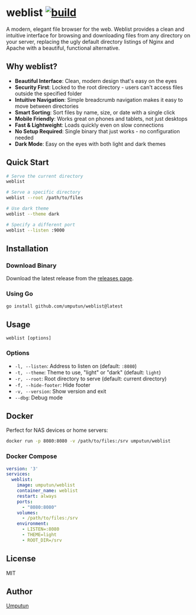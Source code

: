 # weblist [![build](https://github.com/umputun/weblist/actions/workflows/ci.yml/badge.svg)](https://github.com/umputun/weblist/actions/workflows/ci.yml)

A modern, elegant file browser for the web. Weblist provides a clean and intuitive interface for browsing and downloading files from any directory on your server, replacing the ugly default directory listings of Nginx and Apache with a beautiful, functional alternative.

## Why weblist?

- **Beautiful Interface**: Clean, modern design that's easy on the eyes
- **Security First**: Locked to the root directory - users can't access files outside the specified folder
- **Intuitive Navigation**: Simple breadcrumb navigation makes it easy to move between directories
- **Smart Sorting**: Sort files by name, size, or date with a single click
- **Mobile Friendly**: Works great on phones and tablets, not just desktops
- **Fast & Lightweight**: Loads quickly even on slow connections
- **No Setup Required**: Single binary that just works - no configuration needed
- **Dark Mode**: Easy on the eyes with both light and dark themes

## Quick Start

```bash
# Serve the current directory
weblist

# Serve a specific directory
weblist --root /path/to/files

# Use dark theme
weblist --theme dark

# Specify a different port
weblist --listen :9000
```

## Installation

### Download Binary

Download the latest release from the [releases page](https://github.com/umputun/weblist/releases).

### Using Go

```bash
go install github.com/umputun/weblist@latest
```

## Usage

```
weblist [options]
```

### Options

- `-l, --listen`: Address to listen on (default: `:8080`)
- `-t, --theme`: Theme to use, "light" or "dark" (default: `light`)
- `-r, --root`: Root directory to serve (default: current directory)
- `-f, --hide-footer`: Hide footer
- `-v, --version`: Show version and exit
- `--dbg`: Debug mode

## Docker

Perfect for NAS devices or home servers:

```bash
docker run -p 8080:8080 -v /path/to/files:/srv umputun/weblist
```

### Docker Compose

```yaml
version: '3'
services:
  weblist:
    image: umputun/weblist
    container_name: weblist
    restart: always
    ports:
      - "8080:8080"
    volumes:
      - /path/to/files:/srv
    environment:
      - LISTEN=:8080
      - THEME=light
      - ROOT_DIR=/srv
```

## License

MIT

## Author

[Umputun](https://github.com/umputun) 
